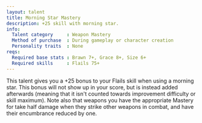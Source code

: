 ```yaml
---
layout: talent
title: Morning Star Mastery
description: +25 skill with morning star.
info:
  Talent category     : Weapon Mastery
  Method of purchase  : During gameplay or character creation
  Personality traits  : None
reqs:
  Required base stats : Brawn 7+, Grace 8+, Size 6+
  Required skills     : Flails 75+
---
```


This talent gives you a +25 bonus to your Flails skill when using a morning
star.  This bonus will not show up in your score, but is instead added
afterwards (meaning that it isn't counted towards improvement difficulty or
skill maximum).  Note also that weapons you have the appropriate Mastery for
take half damage when they strike other weapons in combat, and have their
encumbrance reduced by one.
